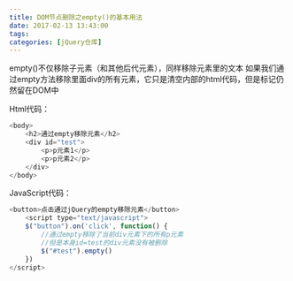 ```yaml
---
title: DOM节点删除之empty()的基本用法
date: 2017-02-13 13:43:00
tags:
categories: [jQuery仓库]
---
```

empty()不仅移除子元素（和其他后代元素），同样移除元素里的文本
如果我们通过empty方法移除里面div的所有元素，它只是清空内部的html代码，但是标记仍然留在DOM中
<!--more-->
Html代码：
```js
<body>
    <h2>通过empty移除元素</h2>
    <div id="test">
        <p>p元素1</p>
        <p>p元素2</p>
    </div>
</body>
```
JavaScript代码：
```js
<button>点击通过jQuery的empty移除元素</button>
    <script type="text/javascript">
    $("button").on('click', function() {
        //通过empty移除了当前div元素下的所有p元素
        //但是本身id=test的div元素没有被删除
        $("#test").empty()
    })
</script>
```